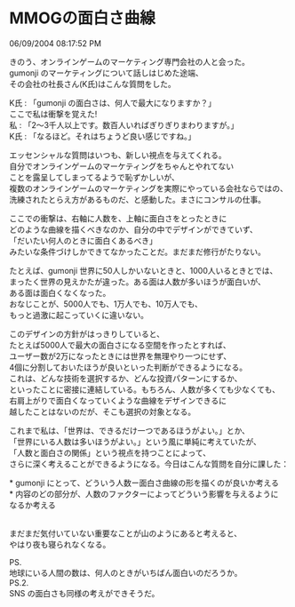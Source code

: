 MMOGの面白さ曲線
====
06/09/2004 08:17:52 PM


<p>  きのう、オンラインゲームのマーケティング専門会社の人と会った。<br />
gumonji のマーケティングについて話しはじめた途端、<br />
その会社の社長さん(K氏)はこんな質問をした。</p>

<p>K氏 : 「gumonji の面白さは、何人で最大になりますか？」<br />
ここで私は衝撃を覚えた!<br />
私  : 「2～3千人以上です。数百人いればぎりぎりまわりますが。」<br />
K氏 : 「なるほど。それはちょうど良い感じですね。」</p>

<p>エッセンシャルな質問はいつも、新しい視点を与えてくれる。<br />
自分でオンラインゲームのマーケティングをちゃんとやれてない<br />
ことを露呈してしまってるようで恥ずかしいが、<br />
複数のオンラインゲームのマーケティングを実際にやっている会社ならではの、<br />
洗練されたとらえ方があるものだ、と感動した。まさにコンサルの仕事。</p>

<p>ここでの衝撃は、右軸に人数を、上軸に面白さをとったときに<br />
どのような曲線を描くべきなのか、自分の中でデザインができていず、<br />
「だいたい何人のときに面白くあるべき」<br />
みたいな条件づけしかできてなかったことだ。まだまだ修行がたりない。</p>

<p>たとえば、gumonji 世界に50人しかいないときと、1000人いるときとでは、<br />
まったく世界の見えかたが違った。ある面は人数が多いほうが面白いが、<br />
ある面は面白くなくなった。<br />
おなじことが、5000人でも、1万人でも、10万人でも、<br />
もっと過激に起こっていくに違いない。</p>

<p>このデザインの方針がはっきりしていると、<br />
たとえば5000人で最大の面白さになる空間を作ったとすれば、<br />
ユーザー数が2万になったときには世界を無理やり一つにせず、<br />
4個に分割しておいたほうが良いといった判断ができるようになる。<br />
これは、どんな技術を選択するか、どんな投資パターンにするか、<br />
といったことに密接に連結している。もちろん、人数が多くても少なくても、<br />
右肩上がりで面白くなっていくような曲線をデザインできるに<br />
越したことはないのだが、そこも選択の対象となる。</p>

<p>これまで私は、「世界は、できるだけ一つであるほうがよい。」とか、<br />
「世界にいる人数は多いほうがよい。」という風に単純に考えていたが、<br />
「人数と面白さの関係」という視点を持つことによって、<br />
さらに深く考えることができるようになる。今日はこんな質問を自分に課した：</p>

<p>* gumonji にとって、どういう人数ー面白さ曲線の形を描くのが良いか考える<br />
* 内容のどの部分が、人数のファクターによってどういう影響を与えるように<br />
なるか考える</p>

<p><br />
まだまだ気付いていない重要なことが山のようにあると考えると、<br />
やはり夜も寝られなくなる。</p>

<p>PS.<br />
  地球にいる人間の数は、何人のときがいちばん面白いのだろうか。<br />
PS.2.<br />
  SNS の面白さも同様の考えができそうだ。</p>

